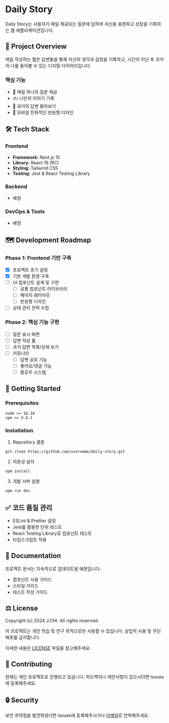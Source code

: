 # Daily Story

Daily Story는 사용자가 매일 제공되는 질문에 답하며 자신을 표현하고 성장을 기록하는 웹 애플리케이션입니다.

## 🎯 Project Overview

매일 작성하는 짧은 답변들을 통해 자신의 생각과 감정을 기록하고, 시간이 지난 후 과거의 나를 돌아볼 수 있는 디지털 다이어리입니다.

### 핵심 기능

- 📝 매일 하나의 질문 제공
- ✍️ 나만의 이야기 기록
- 🔄 과거의 답변 돌아보기
- 📱 모바일 친화적인 반응형 디자인

## 🛠 Tech Stack

### Frontend

- **Framework:** Next.js 15
- **Library:** React 19 (RC)
- **Styling:** Tailwind CSS
- **Testing:** Jest & React Testing Library

### Backend

- 예정

### DevOps & Tools

- 예정

## 🗺 Development Roadmap

### Phase 1: Frontend 기반 구축

- [x] 프로젝트 초기 설정
- [x] 기본 개발 환경 구축
- [ ] UI 컴포넌트 설계 및 구현
  - [ ] 공통 컴포넌트 라이브러리
  - [ ] 페이지 레이아웃
  - [ ] 반응형 디자인
- [ ] 상태 관리 전략 수립

### Phase 2: 핵심 기능 구현

- [ ] 질문 표시 화면
- [ ] 답변 작성 폼
- [ ] 과거 답변 목록/상세 보기
- [ ] 커뮤니티
  - [ ] 답변 공유 기능
  - [ ] 좋아요/댓글 기능
  - [ ] 팔로우 시스템

## 🚀 Getting Started

### Prerequisites

```shell
node >= 18.18
npm >= 9.8.1
```

### Installation

1. Repository 클론

```shell
git clone https://github.com/username/daily-story.git
```

2. 의존성 설치

```shell
npm install
```

3. 개발 서버 실행

```shell
npm run dev
```

## ✅ 코드 품질 관리

- ESLint & Prettier 설정
- Jest를 활용한 단위 테스트
- React Testing Library로 컴포넌트 테스트
- 타입스크립트 적용

## 📝 Documentation

프로젝트 문서는 지속적으로 업데이트될 예정입니다:

- 컴포넌트 사용 가이드
- 스타일 가이드
- 테스트 작성 가이드

## ⚖️ License

Copyright (c) 2024 J.CHI. All rights reserved.

이 프로젝트는 개인 학습 및 연구 목적으로만 사용할 수 있습니다.
상업적 사용 및 무단 배포를 금지합니다.

자세한 내용은 [LICENSE](./LICENSE) 파일을 참고해주세요.

## 🤝 Contributing

현재는 개인 프로젝트로 진행되고 있습니다.
피드백이나 제안사항이 있으시다면 Issues에 등록해주세요.

## 🔒 Security

보안 취약점을 발견하셨다면 Issues에 등록해주시거나 [이메일](mailto:jungheeyov@gmail.com)로 연락해주세요.
